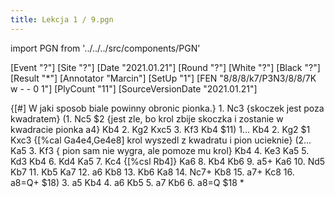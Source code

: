 ```yaml
---
title: Lekcja 1 / 9.pgn
---
```


import PGN from '../../../src/components/PGN'

<PGN>
﻿[Event "?"]
[Site "?"]
[Date "2021.01.21"]
[Round "?"]
[White "?"]
[Black "?"]
[Result "*"]
[Annotator "Marcin"]
[SetUp "1"]
[FEN "8/8/8/k7/P3N3/8/8/7K w - - 0 1"]
[PlyCount "11"]
[SourceVersionDate "2021.01.21"]

{[#] W jaki sposob biale powinny obronic pionka.} 1. Nc3 {skoczek jest poza
kwadratem} (1. Nc5 $2 {jest zle, bo krol zbije skoczka i zostanie w kwadracie
pionka a4} Kb4 2. Kg2 Kxc5 3. Kf3 Kb4 $11) 1... Kb4 2. Kg2 $1 Kxc3 {[%cal
Ga4e4,Ge4e8] krol wyszedl z kwadratu i pion ucieknie} (2... Ka5 3. Kf3 {
pion sam nie wygra, ale pomoze mu krol} Kb4 4. Ke3 Ka5 5. Kd3 Kb4 6. Kd4 Ka5 7.
Kc4 {[%csl Rb4]} Ka6 8. Kb4 Kb6 9. a5+ Ka6 10. Nd5 Kb7 11. Kb5 Ka7 12. a6 Kb8
13. Kb6 Ka8 14. Nc7+ Kb8 15. a7+ Kc8 16. a8=Q+ $18) 3. a5 Kb4 4. a6 Kb5 5. a7
Kb6 6. a8=Q $18 *


</PGN>
